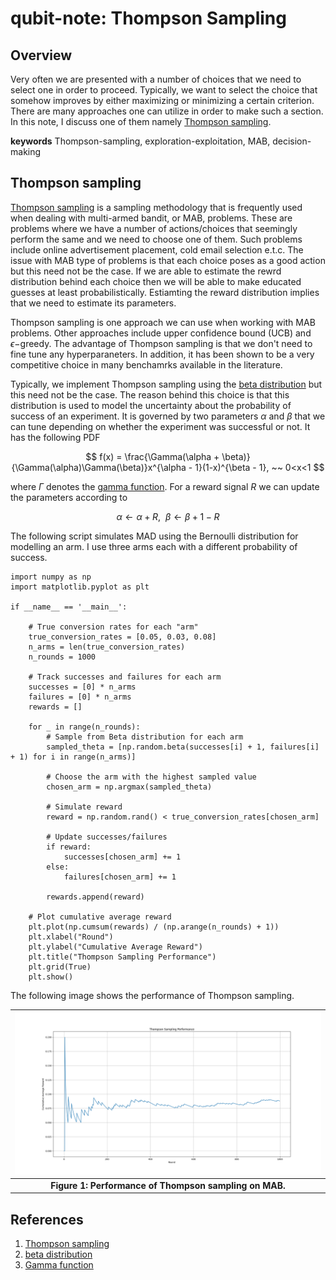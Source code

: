 # qubit-note: Thompson Sampling


## Overview

Very often we are presented with a number of choices that we need to select one in order
to proceed. Typically, we want to select the choice that somehow improves by either maximizing or minimizing
a certain criterion. There are many approaches one can utilize in order to make such a section.
In this note, I discuss one of them namely <a href="https://en.wikipedia.org/wiki/Thompson_sampling">Thompson sampling</a>.

**keywords** Thompson-sampling, exploration-exploitation, MAB, decision-making



## Thompson sampling

<a href="https://en.wikipedia.org/wiki/Thompson_sampling">Thompson sampling</a> is a sampling methodology that is frequently used
when dealing with multi-armed bandit, or MAB, problems. These are problems where we have a number of actions/choices
that seemingly perform the same and we need to choose one of them. Such problems include online advertisement placement,
cold email selection e.t.c. The issue with MAB type of problems is that each choice poses as a good action
but this need not be the case. If we are able to estimate the rewrd distribution behind each choice then we will be able
to make educated guesses at least probabilistically. Estiamting the reward distribution implies that we need to estimate
its parameters.


Thompson sampling is one approach we can use when working with MAB problems. Other approaches include 
upper confidence bound (UCB) and $\epsilon-$greedy. The advantage of Thompson sampling is that we don't need to 
fine tune any hyperparaneters. In addition, it has been shown to be a very competitive choice in many benchamrks
available in the literature.

Typically, we implement Thompson sampling using the <a href="https://en.wikipedia.org/wiki/Beta_distribution">beta distribution</a>
but this need not be the case. The reason behind this choice is that this distribution is used to model
the  uncertainty about the probability of success of an experiment. 
It is governed by two parameters $\alpha$ and $\beta$ that we can tune depending on whether the experiment was successful or not.
It has the following PDF

$$
f(x) = \frac{\Gamma(\alpha + \beta)}{\Gamma(\alpha)\Gamma(\beta)}x^{\alpha - 1}(1-x)^{\beta - 1}, ~~ 0<x<1
$$

where $\Gamma$ denotes the <a href="https://en.wikipedia.org/wiki/Gamma_function">gamma function</a>.
For a reward signal $R$ we can update the parameters according to

$$
\alpha \leftarrow \alpha + R, ~~ \beta \leftarrow \beta + 1 - R
$$

The following script simulates MAD using the Bernoulli distribution for modelling an arm.
I use three arms each with a different probability of success.

```
import numpy as np
import matplotlib.pyplot as plt

if __name__ == '__main__':

    # True conversion rates for each "arm"
    true_conversion_rates = [0.05, 0.03, 0.08]
    n_arms = len(true_conversion_rates)
    n_rounds = 1000

    # Track successes and failures for each arm
    successes = [0] * n_arms
    failures = [0] * n_arms
    rewards = []

    for _ in range(n_rounds):
        # Sample from Beta distribution for each arm
        sampled_theta = [np.random.beta(successes[i] + 1, failures[i] + 1) for i in range(n_arms)]

        # Choose the arm with the highest sampled value
        chosen_arm = np.argmax(sampled_theta)

        # Simulate reward
        reward = np.random.rand() < true_conversion_rates[chosen_arm]

        # Update successes/failures
        if reward:
            successes[chosen_arm] += 1
        else:
            failures[chosen_arm] += 1

        rewards.append(reward)
    
    # Plot cumulative average reward
    plt.plot(np.cumsum(rewards) / (np.arange(n_rounds) + 1))
    plt.xlabel("Round")
    plt.ylabel("Cumulative Average Reward")
    plt.title("Thompson Sampling Performance")
    plt.grid(True)
    plt.show()

```

The following image shows the performance of Thompson sampling.


| ![thompson-sampling](./imgs/thompson_sampling_mab.png)        |
|:-------------------------------------------------------------:|
|        **Figure 1: Performance of Thompson sampling on MAB.** |


## References

1. <a href="https://en.wikipedia.org/wiki/Thompson_sampling">Thompson sampling</a>
2. <a href="https://en.wikipedia.org/wiki/Beta_distribution">beta distribution</a>
3. <a href="https://en.wikipedia.org/wiki/Gamma_function">Gamma function</a>
